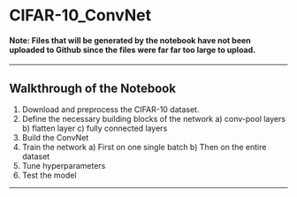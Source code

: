 # CIFAR-10_ConvNet

#### Note: Files that will be generated by the notebook have not been uploaded to Github since the files were far far too large to upload. 

----

## Walkthrough of the Notebook

1) Download and preprocess the CIFAR-10 dataset. 
2) Define the necessary building blocks of the network
    a) conv-pool layers
    b) flatten layer
    c) fully connected layers
3) Build the ConvNet
4) Train the network
    a) First on one single batch
    b) Then on the entire dataset
5) Tune hyperparameters 
6) Test the model

----
